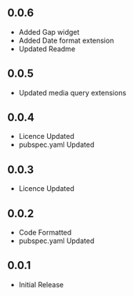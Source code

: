 ## 0.0.6

- Added Gap widget
- Added Date format extension
- Updated Readme


## 0.0.5

- Updated media query extensions


## 0.0.4

- Licence Updated
- pubspec.yaml Updated


## 0.0.3

- Licence Updated


## 0.0.2

- Code Formatted
- pubspec.yaml Updated


## 0.0.1

- Initial Release
